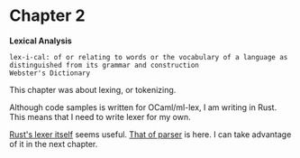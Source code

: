 # Chapter 2

**Lexical Analysis**

```text
lex-i-cal: of or relating to words or the vocabulary of a language as distinguished from its grammar and construction
Webster's Dictionary
```

This chapter was about lexing, or tokenizing.

Although code samples is written for OCaml/ml-lex, I am writing in Rust. This means that I need to write lexer for my own.

[Rust's lexer itself](https://github.com/rust-lang/rust/tree/790d19cd259e9ec656c6e0bb1446e980115ba46f/compiler/rustc_lexer) seems useful. [That of parser](https://github.com/rust-lang/rust/tree/790d19cd259e9ec656c6e0bb1446e980115ba46f/compiler/rustc_parse) is here. I can take advantage of it in the next chapter.